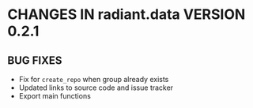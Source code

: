 # CHANGES IN radiant.data VERSION 0.2.1

## BUG FIXES

- Fix for `create_repo` when group already exists
- Updated links to source code and issue tracker
- Export main functions

